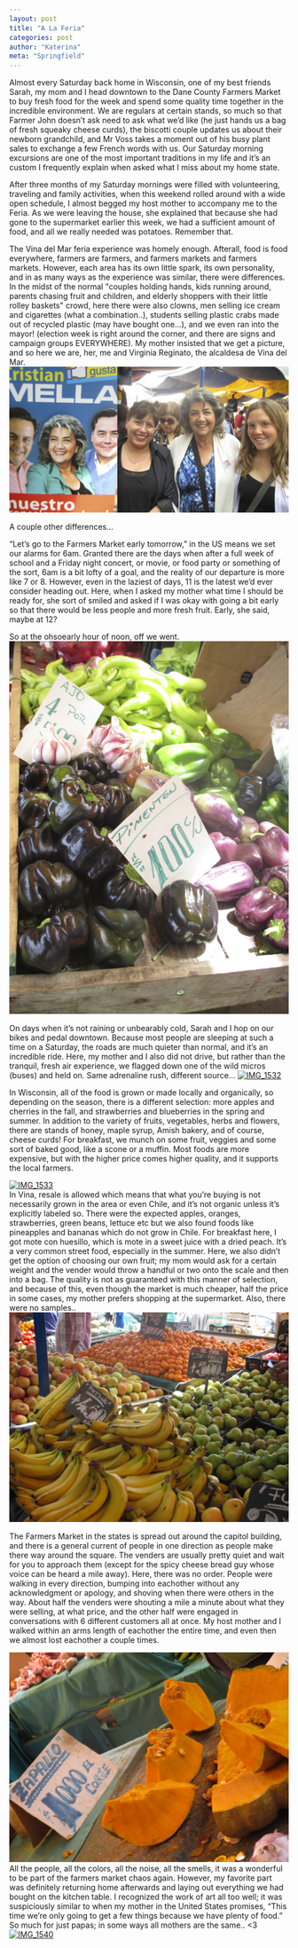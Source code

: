 ```yaml
---
layout: post
title: "A La Feria"
categories: post
author: "Katerina"
meta: "Springfield"
---
```


Almost every Saturday back home in Wisconsin, one of my best friends Sarah, my mom and I head downtown to the Dane County Farmers Market to buy fresh food for the week and spend some quality time together in the incredible environment. We are regulars at certain stands, so much so that Farmer John doesn’t ask need to ask what we’d like (he just hands us a bag of fresh squeaky cheese curds), the biscotti couple updates us about their newborn grandchild, and Mr Voss takes a moment out of his busy plant sales to exchange a few French words with us. Our Saturday morning excursions are one of the most important traditions in my life and it’s an custom I frequently explain when asked what I miss about my home state.

After three months of my Saturday mornings were filled with volunteering, traveling and family activities, when this weekend rolled around with a wide open schedule, I almost begged my host mother to accompany me to the Feria. As we were leaving the house, she explained that because she had gone to the supermarket earlier this week, we had a sufficient amount of food, and all we really needed was potatoes. Remember that.

The Vina del Mar feria experience was homely enough. Afterall, food is food everywhere, farmers are farmers, and farmers markets and farmers markets. However, each area has its own little spark, its own personality, and in as many ways as the experience was similar, there were differences. In the midst of the normal "couples holding hands, kids running around, parents chasing fruit and children, and elderly shoppers with their little rolley baskets" crowd, here there were also clowns, men selling ice cream and cigarettes (what a combination..), students selling plastic crabs made out of recycled plastic (may have bought one…), and we even ran into the mayor! (election week is right around the corner, and there are signs and campaign groups EVERYWHERE). My mother insisted that we get a picture, and so here we are, her, me and Virginia Reginato, the alcaldesa de Vina del Mar.  [![Captura de pantalla 2013-11-09 a la(s) 4.41.22 PM](/assets/images/6a010536fa9ded970b019b00e8e2a1970b.jpg "Captura de pantalla 2013-11-09 a la(s) 4.41.22 PM")](/assets/images/6a010536fa9ded970b019b00e8e2a1970b.jpg)

A couple other differences…

“Let’s go to the Farmers Market early tomorrow,” in the US means we set our alarms for 6am. Granted there are the days when after a full week of school and a Friday night concert, or movie, or food party or something of the sort, 6am is a bit lofty of a goal, and the reality of our departure is more like 7 or 8\. However, even in the laziest of days, 11 is the latest we’d ever consider heading out. Here, when I asked my mother what time I should be ready for, she sort of smiled and asked if I was okay with going a bit early so that there would be less people and more fresh fruit. Early, she said, maybe at 12?

So at the ohsoearly hour of noon, off we went. [![IMG_1531](/assets/images/6a010536fa9ded970b019b00e8e5ab970b.jpg "IMG_1531")](/assets/images/6a010536fa9ded970b019b00e8e5ab970b.jpg)

On days when it’s not raining or unbearably cold, Sarah and I hop on our bikes and pedal downtown. Because most people are sleeping at such a time on a Saturday, the roads are much quieter than normal, and it’s an incredible ride. Here, my mother and I also did not drive, but rather than the tranquil, fresh air experience, we flagged down one of the wild micros (buses) and held on. Same adrenaline rush, different source… [![IMG_1532](/assets/images/6a010536fa9ded970b019b00e95c8f970d.jpg "IMG_1532")](/assets/images/6a010536fa9ded970b019b00e95c8f970d.jpg)

In Wisconsin, all of the food is grown or made locally and organically, so depending on the season, there is a different selection: more apples and cherries in the fall, and strawberries and blueberries in the spring and summer. In addition to the variety of fruits, vegetables, herbs and flowers, there are stands of honey, maple syrup, Amish bakery, and of course, cheese curds! For breakfast, we munch on some fruit, veggies and some sort of baked good, like a scone or a muffin. Most foods are more expensive, but with the higher price comes higher quality, and it supports the local farmers.

[![IMG_1533](/assets/images/6a010536fa9ded970b019b00e915da970b.jpg "IMG_1533")](/assets/images/6a010536fa9ded970b019b00e915da970b.jpg)  
In Vina, resale is allowed which means that what you’re buying is not necessarily grown in the area or even Chile, and it’s not organic unless it’s explicitly labeled so. There were the expected apples, oranges, strawberries, green beans, lettuce etc but we also found foods like pineapples and bananas which do not grow in Chile. For breakfast here, I got mote con huesillo, which is mote in a sweet juice with a dried peach. It’s a very common street food, especially in the summer. Here, we also didn’t get the option of choosing our own fruit; my mom would ask for a certain weight and the vender would throw a handful or two onto the scale and then into a bag. The quality is not as guaranteed with this manner of selection, and because of this, even though the market is much cheaper, half the price in some cases, my mother prefers shopping at the supermarket. Also, there were no samples.. [![IMG_1528](/assets/images/6a010536fa9ded970b019b00e912d8970c.jpg "IMG_1528")](/assets/images/6a010536fa9ded970b019b00e912d8970c.jpg)

The Farmers Market in the states is spread out around the capitol building, and there is a general current of people in one direction as people make there way around the square. The venders are usually pretty quiet and wait for you to approach them (except for the spicy cheese bread guy whose voice can be heard a mile away). Here, there was no order. People were walking in every direction, bumping into eachother without any acknowledgment or apology, and shoving when there were others in the way. About half the venders were shouting a mile a minute about what they were selling, at what price, and the other half were engaged in conversations with 6 different customers all at once. My host mother and I walked within an arms length of eachother the entire time, and even then we almost lost eachother a couple times.

[![IMG_1526](/assets/images/6a010536fa9ded970b019b00e9301a970b.jpg "IMG_1526")](/assets/images/6a010536fa9ded970b019b00e9301a970b.jpg)  
All the people, all the colors, all the noise, all the smells, it was a wonderful to be part of the farmers market chaos again. However, my favorite part was definitely returning home afterwards and laying out everything we had bought on the kitchen table. I recognized the work of art all too well; it was suspiciously similar to when my mother in the United States promises, “This time we’re only going to get a few things because we have plenty of food.” So much for just papas; in some ways all mothers are the same.. <3 [![IMG_1540](/assets/images/6a010536fa9ded970b019b00e9891e970d.jpg "IMG_1540")](/assets/images/6a010536fa9ded970b019b00e9891e970d.jpg)
